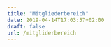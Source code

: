 ```yaml
---
title: "Mitgliederbereich"
date: 2019-04-14T17:03:57+02:00
draft: false
url: /mitgliderbereich
---
```


